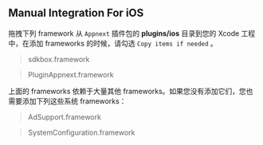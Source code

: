 ## Manual Integration For iOS
拖拽下列 framework 从 `Appnext` 插件包的 __plugins/ios__ 目录到您的 Xcode 工程中，在添加 frameworks 的时候，请勾选 `Copy items if needed` 。

> sdkbox.framework

> PluginAppnext.framework

上面的 frameworks 依赖于大量其他 frameworks。如果您没有添加它们，您也需要添加下列这些系统 frameworks：

> AdSupport.framework

> SystemConfiguration.framework

